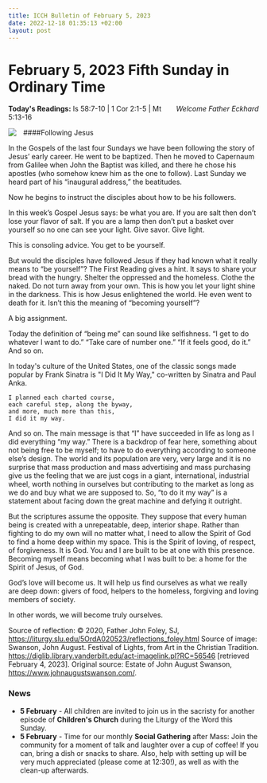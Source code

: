 ```yaml
---
title: ICCH Bulletin of February 5, 2023
date: 2022-12-18 01:35:13 +02:00
layout: post
---
```


# February 5, 2023 Fifth Sunday in Ordinary Time 
<span style="float: right"><em>Welcome Father Eckhard</em></span>
**Today's Readings:** Is 58:7-10 | 1 Cor 2:1-5 | Mt 5:13-16


<img style="float: left; margin-right: 1em;" src="https://diglib.library.vanderbilt.edu/cdri/jpeg/Swanson-FestivalOfLights.jpg">

####Following Jesus

In the Gospels of the last four Sundays we have been following the story of Jesus’ early career. He went to be baptized. Then he moved to Capernaum from Galilee when John the Baptist was killed, and there he chose his apostles (who somehow knew him as the one to follow). Last Sunday we heard part of his “inaugural address,” the beatitudes.

Now he begins to instruct the disciples about how to be his followers.

In this week’s Gospel Jesus says: be what you are. If you are salt then don’t lose your flavor of salt. If you are a lamp then don’t put a basket over yourself so no one can see your light. Give savor. Give light.

This is consoling advice. You get to be yourself.

But would the disciples have followed Jesus if they had known what it really means to “be yourself”? The First Reading gives a hint. It says to share your bread with the hungry. Shelter the oppressed and the homeless. Clothe the naked. Do not turn away from your own. This is how you let your light shine in the darkness. This is how Jesus enlightened the world. He even went to death for it. Isn’t this the meaning of “becoming yourself”?

A big assignment.

Today the definition of “being me” can sound like selfishness. “I get to do whatever I want to do.” “Take care of number one.” “If it feels good, do it.” And so on.

In today's culture of the United States, one of the classic songs made popular by Frank Sinatra is "I Did It My Way," co-written by Sinatra and Paul Anka.

    I planned each charted course,
    each careful step, along the byway,
    and more, much more than this,
    I did it my way.

And so on. The main message is that “I” have succeeded in life as long as I did everything “my way.” There is a backdrop of fear here, something about not being free to be myself; to have to do everything according to someone else’s design. The world and its population are very, very large and it is no surprise that mass production and mass advertising and mass purchasing give us the feeling that we are just cogs in a giant, international, industrial wheel, worth nothing in ourselves but contributing to the market as long as we do and buy what we are supposed to. So, “to do it my way” is a statement about facing down the great machine and defying it outright.

But the scriptures assume the opposite. They suppose that every human being is created with a unrepeatable, deep, interior shape. Rather than fighting to do my own will no matter what, I need to allow the Spirit of God to find a home deep within my space. This is the Spirit of loving, of respect, of forgiveness. It is God. You and I are built to be at one with this presence. Becoming myself means becoming what I was built to be: a home for the Spirit of Jesus, of God.

God’s love will become us. It will help us find ourselves as what we really are deep down: givers of food, helpers to the homeless, forgiving and loving members of society.

In other words, we will become truly ourselves. 

Source of reflection: © 2020, Father John Foley, SJ, https://liturgy.slu.edu/5OrdA020523/reflections_foley.html
Source of image: Swanson, John August. Festival of Lights, from Art in the Christian Tradition. https://diglib.library.vanderbilt.edu/act-imagelink.pl?RC=56546 [retrieved February 4, 2023]. Original source: Estate of John August Swanson, https://www.johnaugustswanson.com/.

### News 

* **5 February** - All children are invited to join us in the sacristy for another episode of **Children's Church** during the Liturgy of the Word this Sunday.
* **5 February** - Time for our monthly **Social Gathering** after Mass: Join the community for a moment of talk and laughter over a cup of coffee!
If you can, bring a dish or snacks to share. Also, help with setting up will be very much appreciated (please come at 12:30!), as well as with the clean-up afterwards.
